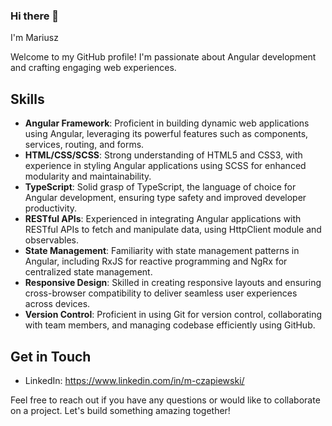 ### Hi there 👋
I'm Mariusz

Welcome to my GitHub profile! I'm passionate about Angular development and crafting engaging web experiences.

## Skills

- **Angular Framework**: Proficient in building dynamic web applications using Angular, leveraging its powerful features such as components, services, routing, and forms.
- **HTML/CSS/SCSS**: Strong understanding of HTML5 and CSS3, with experience in styling Angular applications using SCSS for enhanced modularity and maintainability.
- **TypeScript**: Solid grasp of TypeScript, the language of choice for Angular development, ensuring type safety and improved developer productivity.
- **RESTful APIs**: Experienced in integrating Angular applications with RESTful APIs to fetch and manipulate data, using HttpClient module and observables.
- **State Management**: Familiarity with state management patterns in Angular, including RxJS for reactive programming and NgRx for centralized state management.
- **Responsive Design**: Skilled in creating responsive layouts and ensuring cross-browser compatibility to deliver seamless user experiences across devices.
- **Version Control**: Proficient in using Git for version control, collaborating with team members, and managing codebase efficiently using GitHub.

## Get in Touch
- LinkedIn: https://www.linkedin.com/in/m-czapiewski/

Feel free to reach out if you have any questions or would like to collaborate on a project. Let's build something amazing together!

<!--
**W1NZ/W1NZ** is a ✨ _special_ ✨ repository because its `README.md` (this file) appears on your GitHub profile.

Here are some ideas to get you started:

- 🔭 I’m currently working on ...
- 🌱 I’m currently learning ...
- 👯 I’m looking to collaborate on ...
- 🤔 I’m looking for help with ...
- 💬 Ask me about ...
- 📫 How to reach me: ...
- 😄 Pronouns: ...
- ⚡ Fun fact: ...
-->
